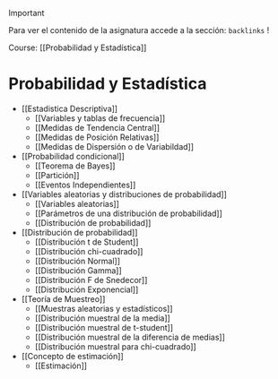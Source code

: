 >[!important] 
>Para ver el contenido de la asignatura accede a la sección: `backlinks` !

Course: [[Probabilidad y Estadística]]

# Probabilidad y Estadística
- [[Estadistica Descriptiva]]
	- [[Variables y tablas de frecuencia]]
	- [[Medidas de Tendencia Central]]
	- [[Medidas de Posición Relativas]]
	- [[Medidas de Dispersión o de Variabildad]]
- [[Probabilidad condicional]]
	- [[Teorema de Bayes]]
	- [[Partición]]
	- [[Eventos Independientes]]
- [[Variables aleatorias y distribuciones de probabilidad]]
	- [[Variables aleatorias]]
	- [[Parámetros de una distribución de probabilidad]]
	- [[Distribución de probabilidad]]
- [[Distribución de probabilidad]]
	- [[Distribución t de Student]]
	- [[Distribución chi-cuadrado]]
	- [[Distribución Normal]]
	- [[Distribución Gamma]]
	- [[Distribución F de Snedecor]]
	- [[Distribución Exponencial]]
- [[Teoría de Muestreo]]
	- [[Muestras aleatorias y estadísticos]]
	- [[Distribución muestral de la media]]
	- [[Distribución muestral de t-student]]
	- [[Distribución muestral de la diferencia de medias]]
	- [[Distribución muestral para chi-cuadrado]]
- [[Concepto de estimación]]
	- [[Estimación]]